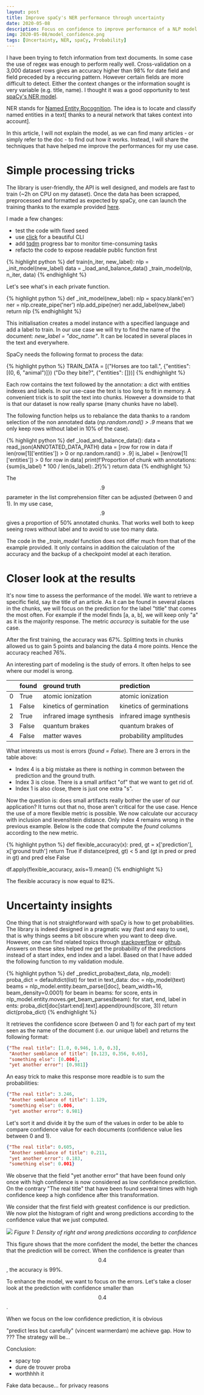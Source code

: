 ```yaml
---
layout: post
title: Improve spaCy's NER performance through uncertainty
date: 2020-05-08
description: Focus on confidence to improve performance of a NLP model
img: 2020-05-08/model_confidence.png
tags: [Uncertainty, NER, spaCy, Probability]
---
```


I have been trying to fetch information from text documents. In some case the use of regex was enough to 
perform really well. Cross-validation on a 3,000 dataset rows gives an accuracy higher than 98% for 
date field and field preceded by a reccuring pattern. However certain fields are more difficult to 
detect. Either the context changes or the information sought is very variable (e.g. title, name). 
I thought it was a good opportunity to test 
[spaCy's NER model](https://spacy.io/universe/project/video-spacys-ner-model).

NER stands for [Named Entity Rocognition](https://en.wikipedia.org/wiki/Named-entity_recognition). The idea 
is to locate and classify named entities in a text[ thanks to a neural network that takes context into account].

In this article, I will not explain the model, as we can find many articles - or simply refer to the 
doc - to find out how it works. Instead, I will share the techniques that have helped me improve the 
performances for my use case.


# Simple processing tricks

The library is user-friendly, the API is well designed, and models are fast to train (~2h on CPU on my dataset). 
Once the data has been scrapped, preprocessed and formatted as expected by spaCy, one can launch the training thanks to 
the example provided [here](https://spacy.io/usage/training#ner).

I made a few changes:
- test the code with fixed seed
- use [click](https://click.palletsprojects.com/en/7.x/) for a beautiful CLI
- add [tqdm](https://github.com/tqdm/tqdm) progress bar to monitor time-consuming tasks
- refacto the code to expose readable public function first

{% highlight python %}
def train(n_iter, new_label):
    nlp = _init_model(new_label)
    data = _load_and_balance_data()
    _train_model(nlp, n_iter, data)
{% endhighlight %}

Let's see what's in each private function.

{% highlight python %}
def _init_model(new_label):
    nlp = spacy.blank('en')
    ner = nlp.create_pipe('ner')
    nlp.add_pipe(ner)
    ner.add_label(new_label)
    return nlp
{% endhighlight %}

This initialisation creates a model instance with a specified language and add a label to train. In our use case 
we will try to find the name of the document: *new_label = "doc_name"*. 
It can be located in several places in the text and everywhere.

SpaCy needs the following format to process the data:

{% highlight python %}
TRAIN_DATA = [("Horses are too tall.", {"entities": [(0, 6, "animal")]})
              ("Do they bite?", {"entities": []})]
{% endhighlight %}

Each row contains the text followed by the annotation: a dict with entities indexes and labels. In our use-case 
the text is too long to fit in memory. A convenient trick is to split the text into chunks. However a 
downside to that is that our dataset is now really sparse (many chunks have no label). 

The following function helps us to rebalance the data thanks to a random selection of the non annotated 
data (*np.random.rand() > .9* means that we only keep rows without label in 10% of the case).

{% highlight python %}
def _load_and_balance_data():
    data = read_json(ANNOTATED_DATA_PATH)
    data = [row for row in data if len(row[1]['entities']) > 0 or np.random.rand() > .9]
    is_label = [len(row[1]['entities']) > 0 for row in data]
    print(f'Proportion of chunk with annotations: {sum(is_label) * 100 / len(is_label):.2f}%')
    return data
{% endhighlight %}

The $$.9$$ parameter in the list comprehension filter can be adjusted (between 0 and 1). In my use case, $$.9$$ 
gives a proportion of 50% annotated chunks. That works well both to keep seeing rows without label and to avoid 
to use too many data.

The code in the *_train_model* function does not differ much from that of the example provided. It only contains 
in addition the calculation of the accuracy and the backup of a checkpoint model at each iteration.


# Closer look at the results 

It's now time to assess the performance of the model. We want to retrieve a specific field, say the title 
of an article. As it can be found in several places in the chunks, we will focus on the prediction for the 
label "title" that comes the most often. For example if the model finds [a, a, b], we will keep only "a" as 
it is the majority response. The metric *accuracy* is suitable for the use case.

After the first training, the accuracy was 67%. Splitting texts in chunks allowed us to gain 5 points and 
balancing the data 4 more points. Hence the accuracy reached 76%.

An interesting part of modeling is the study of errors. It often helps to see where our model is wrong. 

|    | found   | ground truth            | prediction              |
|---:|:--------|:------------------------|:------------------------|
|  0 | True    | atomic ionization       | atomic ionization       |
|  1 | False   | kinetics of germination | kinetics of germinations|
|  2 | True    | infrared image synthesis| infrared image synthesis|
|  3 | False   | quantum brakes          | quantum brakes of       |
|  4 | False   | matter waves            | probability amplitudes  |

What interests us most is errors (*found = False*). There are 3 errors in the table above:
- Index 4 is a big mistake as there is nothing in common between the prediction and the ground truth.
- Index 3 is close. There is a small artifact "of" that we want to get rid of.
- Index 1 is also close, there is just one extra "s".

Now the question is: does small artifacts really bother the user of our application? It turns out 
that no, those aren't critical for the use case. Hence the use of a more flexible metric is possible. We now 
calculate our accuracy with inclusion and levenshtein distance. Only index 4 remains wrong in the previous 
example. Below is the code that compute the *found* columns according to the new metric. 

{% highlight python %}
def flexible_accuracy(x):
    pred, gt = x['prediction'], x['ground truth']
    return True if distance(pred, gt) < 5 and (gt in pred or pred in gt) and pred else False

df.apply(flexible_accuracy, axis=1).mean()
{% endhighlight %}

The flexible accuracy is now equal to 82%.


# Uncertainty insights

One thing that is not straightforward with spaCy is how to get probabilities. The library is indeed designed 
in a pragmatic way (fast and easy to use), that is why things seems a bit obscure when you want to deep dive. 
However, one can find related topics through 
[stackoverflow](https://stackoverflow.com/questions/46934523/spacy-ner-probability) or 
[github](https://github.com/explosion/spaCy/issues/881). Answers on these sites helped me get the probability 
of the predictions instead of a start index, end index and a label. Based on that I have added the following 
function to my validation module.

{% highlight python %}
def _predict_proba(text_data, nlp_model):
    proba_dict = defaultdict(list)
    for text in text_data:
        doc = nlp_model(text)
        beams = nlp_model.entity.beam_parse([doc], beam_width=16, beam_density=0.0001)
        for beam in beams:
            for score, ents in nlp_model.entity.moves.get_beam_parses(beam):
                for start, end, label in ents:
                    proba_dict[doc[start:end].text].append(round(score, 3))
    return dict(proba_dict)
{% endhighlight %}

It retrieves the confidence score (between 0 and 1) for each part of my text seen as the name 
of the document (i.e. our unique label) and returns the following format:

```json
{"The real title": [1.0, 0.946, 1.0, 0.3], 
 "Another semblance of title": [0.123, 0.356, 0.65], 
 "something else": [0.006],
 "yet another error": [0.981]}
```

An easy trick to make this response more readble is to sum the probabilities:

```json
{"The real title": 3.246,
 "Another semblance of title": 1.129,
 "something else": 0.006,
 "yet another error": 0.981}
```

Let's sort it and divide it by the sum of the values in order to be able to compare confidence value for each documents 
(confidence value lies between 0 and 1). 

```json
{"The real title": 0.605,
 "Another semblance of title": 0.211,
 "yet another error": 0.183,
 "something else": 0.001}
```

We observe that the field "yet another error" that have been found only once with high confidence is now considered 
as low confidence prediction. On the contrary "The real title" that have been found several times with high confidence 
keep a high confidence after this transformation.

We consider that the first field with greatest confidence is our prediction. We now plot the histogram of right 
and wrong predictions according to the confidence value that we just computed.

![]({{site.baseurl}}/assets/img/2020-05-08/model_confidence.png)
*Figure 1: Density of right and wrong predictions according to confidence*

This figure shows that the more confident the model, the better the chances that the prediction will be correct. 
When the confidence is greater than $$0.4$$, the accuracy is 99%. 

To enhance the model, we want to focus on the errors. Let's take a closer look at the prediction with confidence 
smaller than $$0.4$$.

When we focus on the low confidence prediction, it is obvious




"predict less but carefully" (vincent warmerdam)
me achieve gap.
How to ??? The strategy will be...

Conclusion:
- spacy top
- dure de trouver proba
- worthhhh it


Fake data because... for privacy reasons
 